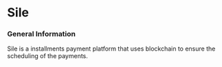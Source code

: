 
# Sile

### General Information
 
 Sile is a installments payment platform that uses blockchain to ensure the scheduling of the payments.

